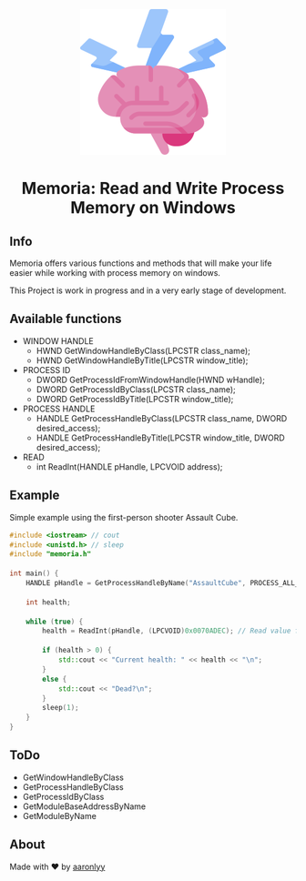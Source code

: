 <p align="center"><img src="./media/brain.png"/></p>
<h1 align=center> Memoria: Read and Write Process Memory on Windows</h1>

## Info
Memoria offers various functions and methods that will make your life easier while working with process memory on windows.

This Project is work in progress and in a very early stage of development.

## Available functions

- WINDOW HANDLE
  - HWND GetWindowHandleByClass(LPCSTR class_name);
  - HWND GetWindowHandleByTitle(LPCSTR window_title);
- PROCESS ID
  - DWORD GetProcessIdFromWindowHandle(HWND wHandle);
  - DWORD GetProcessIdByClass(LPCSTR class_name);
  - DWORD GetProcessIdByTitle(LPCSTR window_title);
- PROCESS HANDLE
  - HANDLE GetProcessHandleByClass(LPCSTR class_name, DWORD desired_access);
  - HANDLE GetProcessHandleByTitle(LPCSTR window_title, DWORD desired_access);
- READ
  - int ReadInt(HANDLE pHandle, LPCVOID address);

## Example

Simple example using the first-person shooter Assault Cube.

```c++
#include <iostream> // cout
#include <unistd.h> // sleep
#include "memoria.h"

int main() {
    HANDLE pHandle = GetProcessHandleByName("AssaultCube", PROCESS_ALL_ACCESS); // Get handle to AssaultCube

    int health;

    while (true) {
        health = ReadInt(pHandle, (LPCVOID)0x0070ADEC); // Read value from address

        if (health > 0) {
            std::cout << "Current health: " << health << "\n";
        }
        else {
            std::cout << "Dead?\n";
        }
        sleep(1);
    }
}

```

## ToDo

- GetWindowHandleByClass
- GetProcessHandleByClass
- GetProcessIdByClass
- GetModuleBaseAddressByName
- GetModuleByName

## About

Made with ♥ by [aaronlyy](https://github.com/aaronlyy)